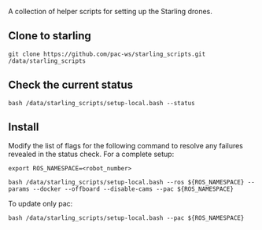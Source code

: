A collection of helper scripts for setting up the Starling drones.


## Clone to starling
```
git clone https://github.com/pac-ws/starling_scripts.git /data/starling_scripts
```

## Check the current status
```
bash /data/starling_scripts/setup-local.bash --status
```

## Install
Modify the list of flags for the following command to resolve any failures revealed in the status check.
For a complete setup:
```
export ROS_NAMESPACE=<robot_number>
```
```
bash /data/starling_scripts/setup-local.bash --ros ${ROS_NAMESPACE} --params --docker --offboard --disable-cams --pac ${ROS_NAMESPACE}
```
To update only pac:
```
bash /data/starling_scripts/setup-local.bash --pac ${ROS_NAMESPACE}
```
